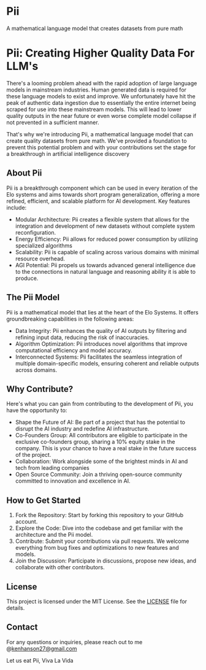 # Pii
A mathematical language model that creates datasets from pure math
# Pii: Creating Higher Quality Data For LLM's

There's a looming problem ahead with the rapid adoption of large language models in mainstream industries. Human generated data is required for these language models to exist and improve. We unfortunately have hit the peak of authentic data ingestion due to essentially the entire internet being scraped for use into these mainstream models. This will lead to lower quality outputs in the near future or even worse complete model collapse if not prevented in a sufficient manner. 

That's why we're introducing Pii, a mathematical language model that can create quality datasets from pure math. We've provided a foundation to prevent this potential problem and with your contributions set the stage for a breakthrough in artificial intelligence discovery


## About Pii
Pii is a breakthrough component which can be used in every iteration of the Elo systems and aims towards short program generalization, offering a more refined, efficient, and scalable platform for AI development. Key features include:

- Modular Architecture: Pii creates a flexible system that allows for the integration and development of new datasets without complete system reconfiguration.
- Energy Efficiency: Pii allows for reduced power consumption by utilizing specialized algorithms
- Scalability: Pii is capable of scaling across various domains with minimal resource overhead.
- AGI Potential: Pii propels us towards advanced general intelligence due to the connections in natural language and reasoning ability it is able to produce.

## The Pii Model
Pii is a mathematical model that lies at the heart of the Elo Systems. It offers groundbreaking capabilities in the following areas:

- Data Integrity: Pii enhances the quality of AI outputs by filtering and refining input data, reducing the risk of inaccuracies.
- Algorithm Optimization: Pii introduces novel algorithms that improve computational efficiency and model accuracy.
- Interconnected Systems: Pii facilitates the seamless integration of multiple domain-specific models, ensuring coherent and reliable outputs across domains.

## Why Contribute?
Here's what you can gain from contributing to the development of Pii, you have the opportunity to:

- Shape the Future of AI: Be part of a project that has the potential to disrupt the AI industry and redefine AI infrastructure.
- Co-Founders Group: All contributors are eligible to participate in the exclusive co-founders group, sharing a 10% equity stake in the company. This is your chance to have a real stake in the future success of the project.
- Collaboration: Work alongside some of the brightest minds in AI and tech from leading companies 
- Open Source Community: Join a thriving open-source community committed to innovation and excellence in AI.

## How to Get Started
1. Fork the Repository: Start by forking this repository to your GitHub account.
2. Explore the Code: Dive into the codebase and get familiar with the architecture and the Pii model.
3. Contribute: Submit your contributions via pull requests. We welcome everything from bug fixes and optimizations to new features and models.
4. Join the Discussion: Participate in discussions, propose new ideas, and collaborate with other contributors.

## License
This project is licensed under the MIT License. See the [LICENSE](./LICENSE) file for details.

## Contact
For any questions or inquiries, please reach out to me @kenhanson27@gmail.com

Let us eat Pii, Viva La Vida
